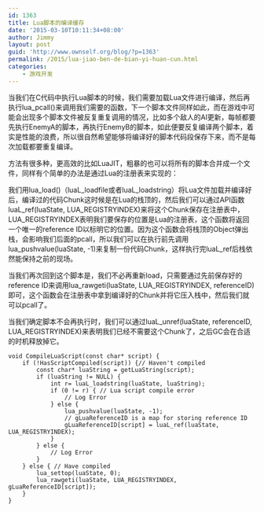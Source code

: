 ```yaml
---
id: 1363
title: Lua脚本的编译缓存
date: '2015-03-10T10:11:34+08:00'
author: Jimmy
layout: post
guid: 'http://www.ownself.org/blog/?p=1363'
permalink: /2015/lua-jiao-ben-de-bian-yi-huan-cun.html
categories:
    - 游戏开发
---
```


当我们在C代码中执行Lua脚本的时候，我们需要加载Lua文件进行编译，然后再执行lua\_pcall()来调用我们需要的函数，下一个脚本文件同样如此，而在游戏中可能会出现多个脚本文件被反复重复调用的情况，比如多个敌人的AI更新，每帧都要先执行EnemyA的脚本，再执行EnemyB的脚本，如此便要反复编译两个脚本，着实是性能的浪费，所以很自然希望能够将编译好的脚本代码段保存下来，而不是每次加载都要重复编译。

方法有很多种，更高效的比如LuaJIT，粗暴的也可以将所有的脚本合并成一个文件，同样有个简单的办法是通过Lua的注册表来实现的：

我们用lua\_load()（luaL\_loadfile或者luaL\_loadstring）将Lua文件加载并编译好后，编译过的代码Chunk这时候是在Lua的栈顶的，然后我们可以通过API函数luaL\_ref(luaState, LUA\_REGISTRYINDEX)来将这个Chunk保存在注册表中，LUA\_REGISTRYINDEX表明我们要保存的位置是Lua的注册表，这个函数将返回一个唯一的reference ID以标明它的位置。因为这个函数会将栈顶的Object弹出栈，会影响我们后面的pcall，所以我们可以在执行前先调用lua\_pushvalue(luaState, -1)来复制一份代码Chunk，这样执行完luaL\_ref后栈依然能保持之前的现场。

当我们再次回到这个脚本是，我们不必再重新load，只需要通过先前保存好的reference ID来调用lua\_rawgeti(luaState, LUA\_REGISTRYINDEX, referenceID)即可，这个函数会在注册表中拿到编译好的Chunk并将它压入栈中，然后我们就可以pcall了。

当我们确定脚本不会再执行时，我们可以通过luaL\_unref(luaState, referenceID, LUA\_REGISTRYINDEX)来表明我们已经不需要这个Chunk了，之后GC会在合适的时机释放掉它。

```
void CompileLuaScript(const char* script) {
    if (!HasScriptCompiled(script)) {// Haven't compiled
        const char* luaString = getLuaString(script);
        if (luaString != NULL) {
            int r= luaL_loadstring(luaState, luaString);
            if (0 != r) { // Lua script compile error
                // Log Error
            } else {
                lua_pushvalue(luaState, -1);
                // gLuaReferenceID is a map for storing reference ID
                gLuaReferenceID[script] = luaL_ref(luaState, LUA_REGISTRYINDEX);
            }
        } else {
            // Log Error
        }
    } else { // Have compiled
        lua_settop(luaState, 0);
        lua_rawgeti(luaState, LUA_REGISTRYINDEX, gLuaReferenceID[script]);
    }
}
```